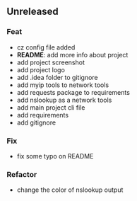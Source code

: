 ## Unreleased

### Feat

- cz config file added
- **README**: add more info about project
- add project screenshot
- add project logo
- add .idea folder to gitignore
- add myip tools to network tools
- add requests package to requirements
- add nslookup as a network tools
- add main project cli file
- add requirements
- add gitignore

### Fix

- fix some typo on README

### Refactor

- change the color of nslookup output

